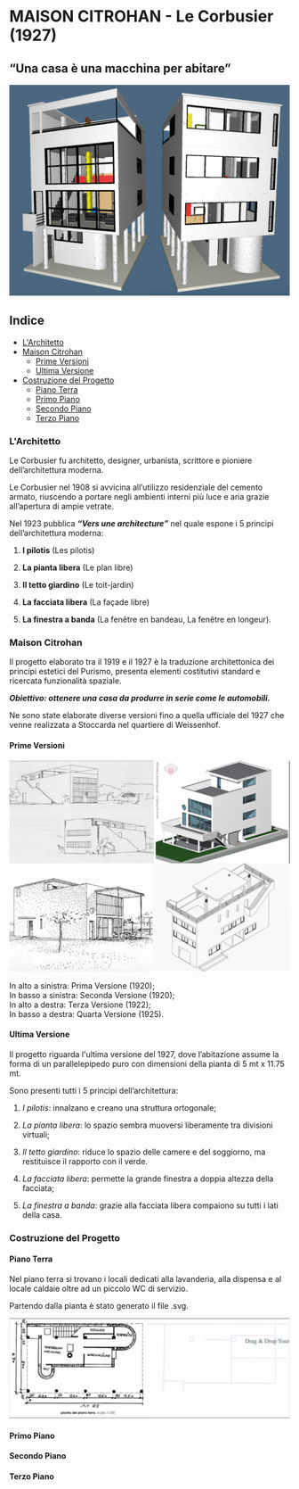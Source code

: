 # MAISON CITROHAN - Le Corbusier (1927)

## “Una casa è una macchina per abitare”

![Maison Citrohan](https://github.com/Veronicach30/projects-2016/blob/master/506920/COLLAGE.jpg)

## Indice
  - [L'Architetto](https://github.com/Veronicach30/projects-2016/blob/master/506920/README.md#larchitetto)
  - [Maison Citrohan](https://github.com/Veronicach30/projects-2016/blob/master/506920/README.md#maison-citrohan)
    -  [Prime Versioni](https://github.com/Veronicach30/projects-2016/blob/master/506920/README.md#prime-versioni)
    -  [Ultima Versione](https://github.com/Veronicach30/projects-2016/blob/master/506920/README.md#ultima-versione)
  - [Costruzione del Progetto](https://github.com/Veronicach30/projects-2016/blob/master/506920/README.md#costruzione-del-progetto)
    - [Piano Terra](https://github.com/Veronicach30/projects-2016/blob/master/506920/README.md#piano-terra)
    - [Primo Piano](https://github.com/Veronicach30/projects-2016/blob/master/506920/README.md#primo-piano)
    - [Secondo Piano](https://github.com/Veronicach30/projects-2016/blob/master/506920/README.md#secondo-piano)
    - [Terzo Piano](https://github.com/Veronicach30/projects-2016/blob/master/506920/README.md#terzo-piano)

### L'Architetto

Le Corbusier fu architetto, designer, urbanista, scrittore e pioniere dell’architettura moderna.

Le Corbusier nel 1908 si avvicina all’utilizzo residenziale del cemento armato, riuscendo a portare negli ambienti interni più luce e aria grazie all’apertura di ampie vetrate. 

Nel 1923 pubblica _**“Vers une architecture”**_ nel quale espone i 5 principi dell’architettura moderna:

1.	  **I pilotis** (Les pilotis) 

2.	  **La pianta libera** (Le plan libre) 

3.	  **Il tetto giardino** (Le toit-jardin) 

4.	  **La facciata libera** (La façade libre) 

5.	  **La finestra a banda** (La fenêtre en bandeau, La fenêtre en longeur).

### Maison Citrohan

Il progetto elaborato tra il 1919 e il 1927 è la traduzione architettonica dei principi estetici del Purismo, presenta elementi costitutivi standard e ricercata funzionalità spaziale.

_**Obiettivo: ottenere una casa da produrre in serie come le automobili.**_

Ne sono state elaborate diverse versioni fino a quella ufficiale del 1927 che venne realizzata a Stoccarda nel quartiere di Weissenhof.

#### Prime Versioni

![Prime Versioni](https://github.com/Veronicach30/projects-2016/blob/master/506920/PrimeVersioni.jpg)

In alto a sinistra: Prima Versione (1920);   
In basso a sinistra: Seconda Versione (1920);   
In alto a destra: Terza Versione (1922);   
In basso a destra: Quarta Versione (1925).

#### Ultima Versione

Il progetto riguarda l'ultima versione del 1927, dove l’abitazione assume la forma di un parallelepipedo puro con dimensioni della pianta di 5 mt x 11.75 mt.


Sono presenti tutti i 5 principi dell’architettura:

1.	_I pilotis_: innalzano e creano una struttura ortogonale; 

2.	_La pianta libera_: lo spazio sembra muoversi liberamente tra divisioni virtuali; 

3.	_Il tetto giardino_: riduce lo spazio delle camere e del soggiorno, ma restituisce il rapporto con il verde.

4.	_La facciata libera_: permette la grande finestra a doppia altezza della facciata;

5.	_La finestra a banda_: grazie alla facciata libera compaiono su tutti i lati della casa.


### Costruzione del Progetto

#### Piano Terra

Nel piano terra si trovano i locali dedicati alla lavanderia, alla dispensa e al locale caldaie oltre ad un piccolo WC di servizio.

Partendo dalla pianta è stato generato il file .svg.

![Piano Terra](https://github.com/Veronicach30/projects-2016/blob/master/506920/PiantaPianoTerra.jpg)

#### Primo Piano
#### Secondo Piano
#### Terzo Piano
